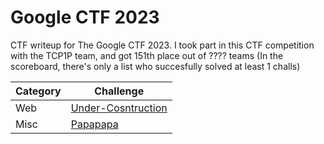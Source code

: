 # Google CTF 2023
CTF writeup for The Google CTF 2023. I took part in this CTF competition with the TCP1P team, and got 151th place out of ???? teams (In the scoreboard, there's only a list who succesfully solved at least 1 challs)

| Category | Challenge |
| --- | --- |
| Web | [Under-Cosntruction](/Google%20CTF%202023/Under-Construction/)
| Misc | [Papapapa](/Google%20CTF%202023/Papapapa/)